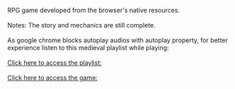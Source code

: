 RPG game developed from the browser's native resources.<br/><br/>
Notes: The story and mechanics are still complete.<br/><br/>
As google chrome blocks autoplay audios with autoplay property, for better experience listen to this medieval playlist while playing: <br/><br/>
[Click here to access the playlist: ](https://www.youtube.com/watch?v=ALeNmKjrM6Y&t=2402s&ab_channel=Lamejorm%C3%BAsicainstrumental)<br/><br/>
[Click here to access the game: ](https://marinsantos.github.io/Jogo-RPG-/)
